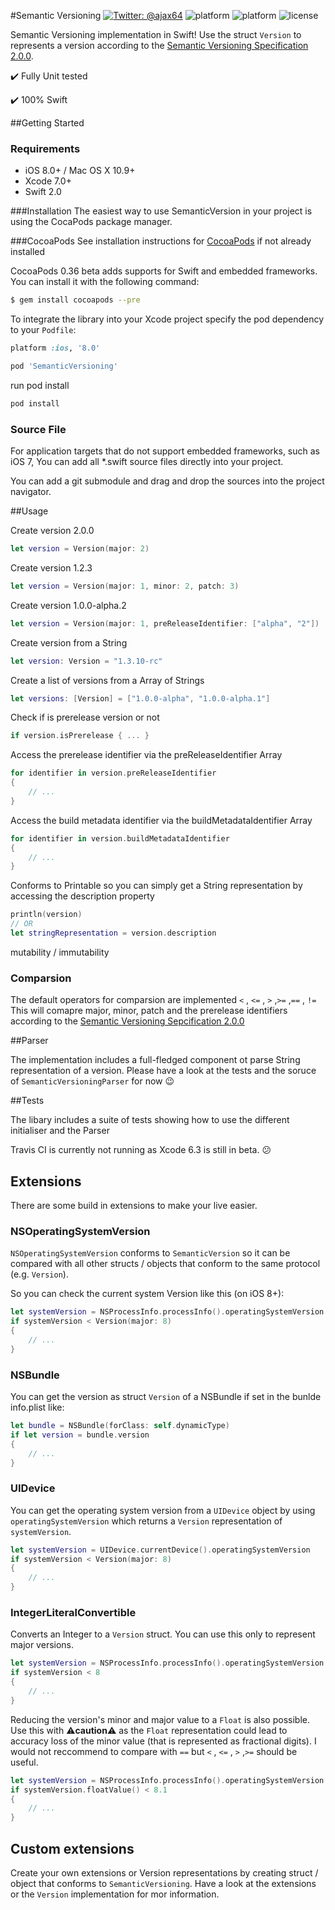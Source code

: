 #Semantic Versioning
[![Twitter: @ajax64](https://img.shields.io/badge/Author-Alexander%20Ney-00B893.svg)](https://twitter.com/ajax64)
![platform](https://img.shields.io/cocoapods/v/SemanticVersioning.svg)
![platform](https://img.shields.io/cocoapods/p/SemanticVersioning.svg)
![license](https://img.shields.io/cocoapods/l/SemanticVersioning.svg)

Semantic Versioning implementation in Swift!
Use the struct `Version` to represents a version according to the [Semantic Versioning Specification 2.0.0](http://semver.org/spec/v2.0.0.html). 


✔️ Fully Unit tested

✔️ 100% Swift
 

##Getting Started

### Requirements

- iOS 8.0+ / Mac OS X 10.9+
- Xcode 7.0+
- Swift 2.0

###Installation
The easiest way to use SemanticVersion in your project is using the CocaPods package manager.


###CocoaPods
See installation instructions for [CocoaPods](http://cocoapods.org) if not already installed

CocoaPods 0.36 beta adds supports for Swift and embedded frameworks. You can install it with the following command:

```bash
$ gem install cocoapods --pre
```

To integrate the library into your Xcode project specify the pod dependency to your `Podfile`:

```ruby
platform :ios, '8.0'

pod 'SemanticVersioning'
```

run pod install

```bash
pod install
```

### Source File

For application targets that do not support embedded frameworks, such as iOS 7, You can add all *.swift source files directly into your project. 

You can add a git submodule and drag and drop the sources into the project navigator.

##Usage

Create version 2.0.0

```Swift 
let version = Version(major: 2)
```

Create version 1.2.3

```Swift 
let version = Version(major: 1, minor: 2, patch: 3) 
```

Create version 1.0.0-alpha.2

```Swift
let version = Version(major: 1, preReleaseIdentifier: ["alpha", "2"])
```

Create version from a String

```Swift
let version: Version = "1.3.10-rc"
```

Create a list of versions from a Array of Strings

```Swift
let versions: [Version] = ["1.0.0-alpha", "1.0.0-alpha.1"] 
```

Check if is prerelease version or not

```Swift
if version.isPrerelease { ... } 
```

Access the prerelease identifier via the preReleaseIdentifier Array

```Swift
for identifier in version.preReleaseIdentifier
{
    // ...
}
```

Access the build metadata identifier via the buildMetadataIdentifier Array

```Swift
for identifier in version.buildMetadataIdentifier
{
    // ...
} 
```

Conforms to Printable so you can simply get a String representation by accessing the description property

```Swift
println(version)
// OR
let stringRepresentation = version.description
```

mutability / immutability


### Comparsion

The default operators for comparsion are implemented
`<` , `<=` , `>` ,`>=` ,`==` , `!=`
This will comapre major, minor, patch and the prerelease identifiers according to the [Semantic Versioning Sepcification 2.0.0](http://semver.org/spec/v2.0.0.html)


##Parser

The implementation includes a full-fledged component ot parse String representation of a version. Please have a look at the tests and the soruce of `SemanticVersioningParser` for now 😉

##Tests

The libary includes a suite of tests showing how to use the different initialiser and the Parser

Travis CI is currently not running as Xcode 6.3 is still in beta. 😕

## Extensions

There are some build in extensions to make your live easier.

### NSOperatingSystemVersion

`NSOperatingSystemVersion` conforms to `SemanticVersion` so it can be compared with all other structs / objects that conform to the same protocol (e.g. `Version`).

So you can check the current system Version like this (on iOS 8+):
```Swift
let systemVersion = NSProcessInfo.processInfo().operatingSystemVersion
if systemVersion < Version(major: 8)
{
    // ...
}
```

### NSBundle

You can get the version as struct `Version` of a NSBundle if set in the bunlde info.plist like:

```Swift
let bundle = NSBundle(forClass: self.dynamicType)
if let version = bundle.version
{
	// ...
}
```

### UIDevice

You can get the operating system version from a `UIDevice` object by using `operatingSystemVersion` which returns a `Version` representation of `systemVersion`.

```Swift
let systemVersion = UIDevice.currentDevice().operatingSystemVersion
if systemVersion < Version(major: 8)
{
    // ...
}

```

### IntegerLiteralConvertible

Converts an Integer to a `Version` struct. You can use this only to represent major versions.

```Swift
let systemVersion = NSProcessInfo.processInfo().operatingSystemVersion
if systemVersion < 8
{
    // ...
}
```

Reducing the version's minor and major value to a `Float` is also possible. Use this with ⚠️**caution**⚠️ as the `Float` representation could lead to accuracy loss of the minor value (that is represented as fractional digits). I would not reccommend to compare with `==` but `<` , `<=` , `>` ,`>=` should be useful.

```Swift
let systemVersion = NSProcessInfo.processInfo().operatingSystemVersion
if systemVersion.floatValue() < 8.1
{
    // ...
}
```


## Custom extensions

Create your own extensions or Version representations by creating struct / object that conforms to `SemanticVersioning`. Have a look at the extensions or the `Version` implementation for mor information.
